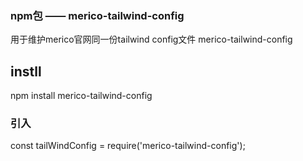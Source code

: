 ### npm包 —— merico-tailwind-config
用于维护merico官网同一份tailwind config文件
merico-tailwind-config


## instll
npm install merico-tailwind-config
### 引入
const tailWindConfig = require('merico-tailwind-config');
